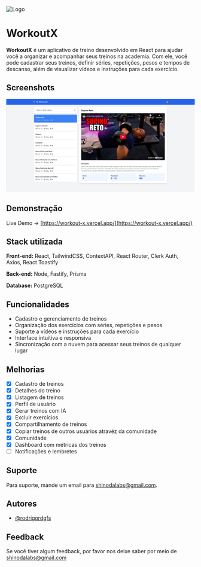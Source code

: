 ![Logo](https://workoutx-bucket.s3.us-east-2.amazonaws.com/app/banner.png)

# WorkoutX

**WorkoutX** é um aplicativo de treino desenvolvido em React para ajudar você a organizar e acompanhar seus treinos na academia. Com ele, você pode cadastrar seus treinos, definir séries, repetições, pesos e tempos de descanso, além de visualizar vídeos e instruções para cada exercício.

## Screenshots

![App Screenshot](./public/workout-screen.png)

## Demonstração

Live Demo -> [https://workout-x.vercel.app/](https://workout-x.vercel.app/)

## Stack utilizada

**Front-end:** React, TailwindCSS, ContextAPI, React Router, Clerk Auth, Axios, React Toastify

**Back-end:** Node, Fastify, Prisma

**Database:** PostgreSQL

## Funcionalidades

- Cadastro e gerenciamento de treinos
- Organização dos exercícios com séries, repetições e pesos
- Suporte a vídeos e instruções para cada exercício
- Interface intuitiva e responsiva
- Sincronização com a nuvem para acessar seus treinos de qualquer lugar

## Melhorias

- [x] Cadastro de treinos
- [x] Detalhes do treino
- [x] Listagem de treinos
- [x] Perfil de usuário
- [x] Gerar treinos com IA
- [x] Excluir exercícios
- [x] Compartilhamento de treinos
- [x] Copiar treinos de outros usuários atravéz da comunidade
- [x] Comunidade
- [x] Dashboard com métricas dos treinos 
- [ ] Notificações e lembretes

## Suporte

Para suporte, mande um email para shinodalabs@gmail.com.

## Autores

- [@rodrigordgfs](https://www.github.com/rodrigordgfs)

## Feedback

Se você tiver algum feedback, por favor nos deixe saber por meio de shinodalabs@gmail.com
